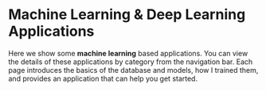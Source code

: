 # Machine Learning & Deep Learning Applications

Here we show some **machine learning** based applications. You can view the details of these applications by category from the navigation bar. Each page introduces the basics of the database and models, how I trained them, and provides an application that can help you get started.
